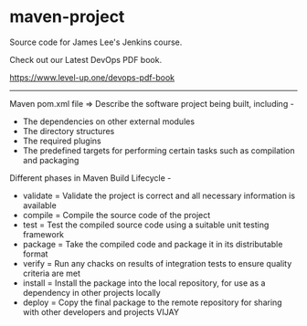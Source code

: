 # maven-project
Source code for James Lee's Jenkins course.

Check out our Latest DevOps PDF book.

https://www.level-up.one/devops-pdf-book

-----------------------------------------------

Maven pom.xml file =>
Describe the software project being built, including -
- The dependencies on other external modules
- The directory structures
- The required plugins
- The predefined targets for performing certain tasks such as compilation and packaging

Different phases in Maven Build Lifecycle -
- validate = Validate the project is correct and all necessary information is available
- compile = Compile the source code of the project
- test = Test the compiled source code using a suitable unit testing framework
- package = Take the compiled code and package it in its distributable format
- verify = Run any chacks on results of integration tests to ensure quality criteria are met
- install = Install the package into the local repository, for use as a dependency in other projects locally
- deploy = Copy the final package to the remote repository for sharing with other developers and projects
VIJAY
